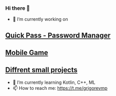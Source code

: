 ### Hi there 👋

- 🔭 I’m currently working on
## [Quick Pass - Password Manager](https://github.com/grigorevmp/QuickPass-Mobile-Password-manager)
## [Mobile Game](https://github.com/grigorevmp/LocationGame)
## [Diffrent small projects](https://github.com/grigorevmp/Different-projects)

- 🌱 I’m currently learning Kotlin, C++, ML
- 📫 How to reach me: https://t.me/grigorevmp

<!--
**grigorevmp/grigorevmp** is a ✨ _special_ ✨ repository because its `README.md` (this file) appears on your GitHub profile.

Here are some ideas to get you started:

- 👯 I’m looking to collaborate on ...
- 🤔 I’m looking for help with ...
- 💬 Ask me about ...
- 😄 Pronouns: ...
- ⚡ Fun fact: ...
-->

